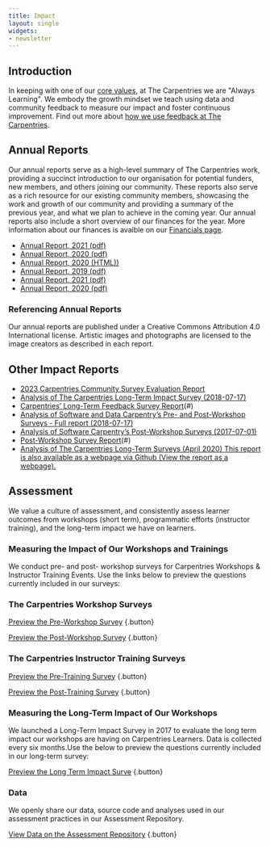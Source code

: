 ```yaml
---
title: Impact
layout: single
widgets:
- newsletter
---
```


## Introduction

In keeping with one of our [core values](/about-us/#our-values), at The Carpentries we are "Always Learning". We embody the growth mindset we teach using data and community feedback to measure our impact and foster continuous improvement. Find out more about [how we use feedback at The Carpentries](/blog/2020/09/2020-09-04-how-we-use-feedback/). 

## Annual Reports

Our annual reports serve as a high-level summary of The Carpentries work, providing a succinct introduction to our organisation for potential funders, new members, and others joining our community. These reports also serve as a rich resource for our existing community members, showcasing the work and growth of our community and providing a summary of the previous year, and what we plan to achieve in the coming year. Our annual reports also include a short overview of our finances for the year. More information about our finances is avaible on our [Financials page](/about-us/financials). 

- [Annual Report, 2021 (pdf)](#)
- [Annual Report, 2020 (pdf)](#)
- [Annual Report, 2020 (HTML))](#)
- [Annual Report, 2019 (pdf)](#)
- [Annual Report, 2021 (pdf)](#)
- [Annual Report, 2020 (pdf)](#)

### Referencing Annual Reports

Our annual reports are published under a Creative Commons Attribution 4.0 International license. Artistic images and photographs are licensed to the image creators as described in each report.

## Other Impact Reports

- [2023 Carpentries Community Survey Evaluation Report](https://zenodo.org/records/10498453)
- [Analysis of The Carpentries Long-Term Impact Survey (2018-07-17)](#)
- [Carpentries’ Long-Term Feedback Survey Report](2017-10-31)(#)
- [Analysis of Software and Data Carpentry’s Pre- and Post-Workshop Surveys - Full report (2018-07-17)](#)
- [Analysis of Software Carpentry’s Post-Workshop Surveys (2017-07-01)](#)
- [Post-Workshop Survey Report](2016-10-20)(#)
- [Analysis of The Carpentries Long-Term Surveys (April 2020) This report is also available as a webpage via Github (View the report as a webpage).](#)

## Assessment

We value a culture of assessment, and consistently assess learner outcomes from workshops (short term), programmatic efforts (instructor training), and the long-term impact we have on learners.

### Measuring the Impact of Our Workshops and Trainings

We conduct pre- and post- workshop surveys for Carpentries Workshops & Instructor Training Events. Use the links below to preview the questions currently included in our surveys:

### The Carpentries Workshop Surveys

[Preview the Pre-Workshop Survey](https://carpentries.github.io/assessment-archives/pre-workshop/pre-workshop.html)
{.button}

[Preview the Post-Workshop Survey](https://carpentries.github.io/assessment-archives/post-workshop/post-workshop.html)
{.button}

### The Carpentries Instructor Training Surveys

[Preview the Pre-Training Survey](https://carpentries.github.io/assessment-archives/instructor-training-pre/instructor-training-pre.html)
{.button}

[Preview the Post-Training Survey](https://carpentries.github.io/assessment-archives/instructor-training-post/instructor-training-post.html)
{.button}

### Measuring the Long-Term Impact of Our Workshops

We launched a Long-Term Impact Survey in 2017 to evaluate the long term impact our workshops are having on Carpentries Learners. Data is collected every six months.Use the below to preview the questions currently included in our long-term survey:

[Preview the Long Term Impact Surve](https://carpentries.github.io/assessment-archives/long-term/long-term.html)
{.button}

### Data

We openly share our data, source code and analyses used in our assessment practices in our Assessment Repository.

[View Data on the Assessment Repository](https://github.com/carpentries/assessment)
{.button}